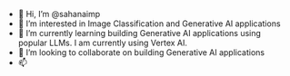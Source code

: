 - 👋 Hi, I’m @sahanaimp
- 👀 I’m interested in Image Classification and Generative AI applications
- 🌱 I’m currently learning building Generative AI applications using popular LLMs. I am currently using Vertex AI.
- 💞️ I’m looking to collaborate on building Generative AI applications
- 📫 
<!---
sahanaimp/sahanaimp is a ✨ special ✨ repository because its `README.md` (this file) appears on your GitHub profile.
You can click the Preview link to take a look at your changes.
--->
